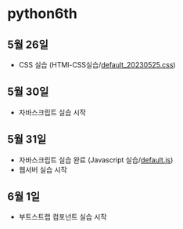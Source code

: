 # python6th

## 5월 26일

- CSS 실습 (HTMl-CSS실습/[default_20230525.css](HTML-CSS%20%BD%C7%BD%C0%2Fdefault_20230525.css))

## 5월 30일

- 자바스크립트 실습 시작

## 5월 31일

- 자바스크립트 실습 완료 (Javascript 실습/[default.js](Javascript%20%BD%C7%BD%C0%2Fdefault.js))
- 웹서버 실습 시작

## 6월 1일

- 부트스트랩 컴포넌트 실습 시작